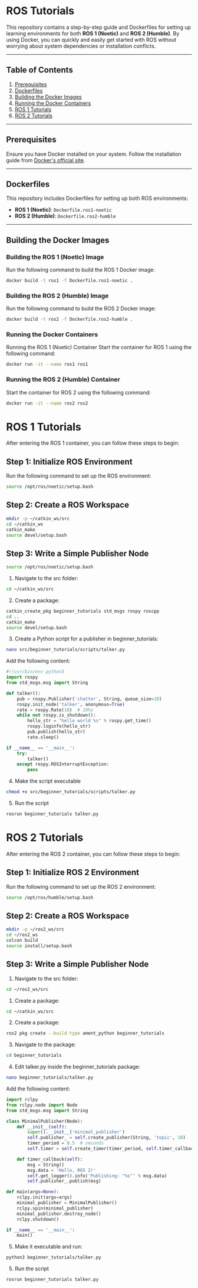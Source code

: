# ROS Tutorials  

This repository contains a step-by-step guide and Dockerfiles for setting up learning environments for both **ROS 1 (Noetic)** and **ROS 2 (Humble)**. By using Docker, you can quickly and easily get started with ROS without worrying about system dependencies or installation conflicts.

---

## Table of Contents

1. [Prerequisites](#prerequisites)  
2. [Dockerfiles](#dockerfiles)  
3. [Building the Docker Images](#building-the-docker-images)  
4. [Running the Docker Containers](#running-the-docker-containers)  
5. [ROS 1 Tutorials](#ros-1-tutorials)  
6. [ROS 2 Tutorials](#ros-2-tutorials)  

---

## Prerequisites

Ensure you have Docker installed on your system. Follow the installation guide from [Docker's official site](https://www.docker.com/products/docker-desktop).

---

## Dockerfiles

This repository includes Dockerfiles for setting up both ROS environments:  

- **ROS 1 (Noetic)**: `Dockerfile.ros1-noetic`  
- **ROS 2 (Humble)**: `Dockerfile.ros2-humble`  

---

## Building the Docker Images

### Building the ROS 1 (Noetic) Image

Run the following command to build the ROS 1 Docker image:
```bash
docker build -t ros1 -f Dockerfile.ros1-noetic .
```

### Building the ROS 2 (Humble) Image
Run the following command to build the ROS 2 Docker image:

```bash
docker build -t ros2 -f Dockerfile.ros2-humble .
```

### Running the Docker Containers
Running the ROS 1 (Noetic) Container
Start the container for ROS 1 using the following command:
```bash
docker run -it --name ros1 ros1
```

### Running the ROS 2 (Humble) Container
Start the container for ROS 2 using the following command:
```bash
docker run -it --name ros2 ros2
```

# ROS 1 Tutorials
After entering the ROS 1 container, you can follow these steps to begin:

## Step 1: Initialize ROS Environment
Run the following command to set up the ROS environment:

```bash
source /opt/ros/noetic/setup.bash
```
## Step 2: Create a ROS Workspace
```bash
mkdir -p ~/catkin_ws/src
cd ~/catkin_ws
catkin_make
source devel/setup.bash
```
## Step 3: Write a Simple Publisher Node
```bash
source /opt/ros/noetic/setup.bash
```

1. Navigate to the src folder:
```bash
cd ~/catkin_ws/src
```
2. Create a package:
```bash
catkin_create_pkg beginner_tutorials std_msgs rospy roscpp
cd ..
catkin_make
source devel/setup.bash
```

3. Create a Python script for a publisher in beginner_tutorials:

```bash
nano src/beginner_tutorials/scripts/talker.py
```

Add the following content:

```python
#!/usr/bin/env python3
import rospy
from std_msgs.msg import String

def talker():
    pub = rospy.Publisher('chatter', String, queue_size=10)
    rospy.init_node('talker', anonymous=True)
    rate = rospy.Rate(10)  # 10hz
    while not rospy.is_shutdown():
        hello_str = "hello world %s" % rospy.get_time()
        rospy.loginfo(hello_str)
        pub.publish(hello_str)
        rate.sleep()

if __name__ == '__main__':
    try:
        talker()
    except rospy.ROSInterruptException:
        pass

```
4. Make the script executable
```bash
chmod +x src/beginner_tutorials/scripts/talker.py
```
5. Run the script
```bash
rosrun beginner_tutorials talker.py
```



# ROS 2 Tutorials
After entering the ROS 2 container, you can follow these steps to begin:

## Step 1: Initialize ROS 2 Environment
Run the following command to set up the ROS 2 environment:

```bash
source /opt/ros/humble/setup.bash
```
## Step 2: Create a ROS Workspace
```bash
mkdir -p ~/ros2_ws/src
cd ~/ros2_ws
colcon build
source install/setup.bash
```
## Step 3: Write a Simple Publisher Node
1. Navigate to the src folder:
```bash
cd ~/ros2_ws/src
```

1. Create a package:
```bash
cd ~/catkin_ws/src
```
2. Create a package:
```bash
ros2 pkg create --build-type ament_python beginner_tutorials
```

3. Navigate to the package:
```bash
cd beginner_tutorials
```
4. Edit talker.py inside the beginner_tutorials package:
```bash 
nano beginner_tutorials/talker.py
```
Add the following content:

```python
import rclpy
from rclpy.node import Node
from std_msgs.msg import String

class MinimalPublisher(Node):
    def __init__(self):
        super().__init__('minimal_publisher')
        self.publisher_ = self.create_publisher(String, 'topic', 10)
        timer_period = 0.5  # seconds
        self.timer = self.create_timer(timer_period, self.timer_callback)

    def timer_callback(self):
        msg = String()
        msg.data = 'Hello, ROS 2!'
        self.get_logger().info('Publishing: "%s"' % msg.data)
        self.publisher_.publish(msg)

def main(args=None):
    rclpy.init(args=args)
    minimal_publisher = MinimalPublisher()
    rclpy.spin(minimal_publisher)
    minimal_publisher.destroy_node()
    rclpy.shutdown()

if __name__ == '__main__':
    main()
```
5. Make it executable and run:
```bash
python3 beginner_tutorials/talker.py
```

5. Run the script
```bash
rosrun beginner_tutorials talker.py
```
